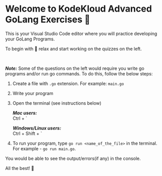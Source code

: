 # Welcome to KodeKloud Advanced GoLang Exercises :rocket:

This is your Visual Studio Code editor where you will practice developing your GoLang Programs.

To begin with :tropical_drink: relax and start working on the quizzes on the left.

<br/>

**_Note:_** Some of the questions on the left would require you write go programs and/or run go commands.
To do this, follow the below steps:

1. Create a file with `.go` extension. For example: `main.go`
2. Write your program
3. Open the terminal (see instructions below)

   **_Mac users:_**<br/>
   Ctrl + `

   **_Windows/Linux users:_**<br/>
   Ctrl + Shift + `

4. To run your program, type `go run <name_of_the_file>` in the terminal. For example - `go run main.go`.

You would be able to see the output/errors(if any) in the console.

All the best! :muscle:
